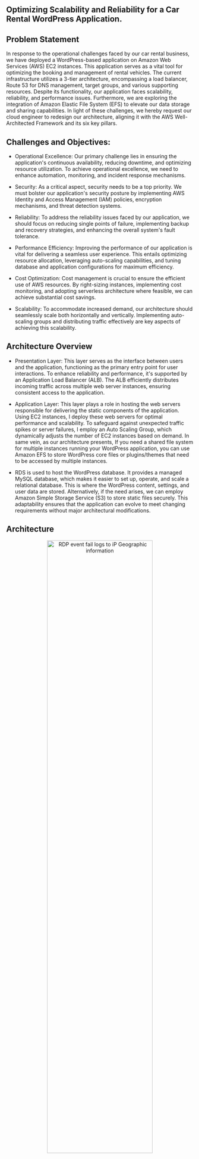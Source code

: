 ## Optimizing Scalability and Reliability for a Car Rental WordPress Application.

## **Problem Statement**

In response to the operational challenges faced by our car rental business, we have deployed a WordPress-based application on Amazon Web Services (AWS) EC2 instances. This application serves as a vital tool for optimizing the booking and management of rental vehicles. The current infrastructure utilizes a 3-tier architecture, encompassing a load balancer, Route 53 for DNS management, target groups, and various supporting resources. Despite its functionality, our application faces scalability, reliability, and performance issues. Furthermore, we are exploring the integration of Amazon Elastic File System (EFS) to elevate our data storage and sharing capabilities. In light of these challenges, we hereby request our cloud engineer to redesign our architecture, aligning it with the AWS Well-Architected Framework and its six key pillars.


## **Challenges and Objectives:**

  - Operational Excellence: Our primary challenge lies in ensuring the application's continuous availability, reducing downtime, and optimizing resource utilization. To achieve operational excellence, we need to enhance automation, monitoring, and incident response mechanisms.
  
  - Security: As a critical aspect, security needs to be a top priority. We must bolster our application's security posture by implementing AWS Identity and Access Management (IAM) policies, encryption mechanisms, and threat detection systems.
  
- Reliability: To address the reliability issues faced by our application, we should focus on reducing single points of failure, implementing backup and recovery strategies, and enhancing the overall system's fault tolerance.
  
- Performance Efficiency: Improving the performance of our application is vital for delivering a seamless user experience. This entails optimizing resource allocation, leveraging auto-scaling capabilities, and tuning database and application configurations for maximum efficiency.
  
- Cost Optimization: Cost management is crucial to ensure the efficient use of AWS resources. By right-sizing instances, implementing cost monitoring, and adopting serverless architecture where feasible, we can achieve substantial cost savings.
  
- Scalability: To accommodate increased demand, our architecture should seamlessly scale both horizontally and vertically. Implementing auto-scaling groups and distributing traffic effectively are key aspects of achieving this scalability.


## **Architecture Overview**

  - Presentation Layer: This layer serves as the interface between users and the application, functioning as the primary entry point for user interactions. To enhance reliability and performance, it's supported by an Application Load Balancer (ALB). The ALB efficiently distributes incoming traffic across multiple web server instances, ensuring consistent access to the application.

  - Application Layer: This layer plays a role in hosting the web servers responsible for delivering the static components of the application. Using EC2 instances, I deploy these web servers for optimal performance and scalability. To safeguard against unexpected traffic spikes or server failures, I employ an Auto Scaling Group, which dynamically adjusts the number of EC2 instances based on demand.
    In same vein, as our architecture presents, If you need a shared file system for multiple instances running your WordPress application, you can use Amazon EFS to store WordPress core files or plugins/themes that need to be accessed by multiple instances.

  - RDS is used to host the WordPress database. It provides a managed MySQL database, which makes it easier to set up, operate, and scale a relational database. This is where the WordPress content, settings, and user data are stored. Alternatively, if the need arises, we can employ Amazon Simple Storage Service (S3) to store static files securely. This adaptability ensures that the application can evolve to meet changing requirements without major architectural modifications.

## **Architecture**

<p align="center">
<img src="https://i.imgur.com/7b8RQNO.png" height="65%" width="75%" alt="RDP event fail logs to iP Geographic information"/>
</p>

## **Replicating the Architecture: Deployment Steps**

1. Identity and Access Management (IAM):

    - Create IAM Users: Create IAM users for your team members with appropriate permissions.
  
    - Implement MFA: Enforce Multi-Factor Authentication (MFA) for IAM users for enhanced security
  
    - Define IAM Policies: Create custom IAM policies that grant necessary permissions for EC2, VPC, S3, EFS, and other resources.
  
    - IAM Password Policies: Configure password policies to enforce strong password requirements.
   
2. Virtual Private Cloud (VPC)

    - Create VPCs and configure the necessary subnets. Also, configure the NAT and Internet Gateways and associate them with their respective route tables.
       
  
3. Security Group Configuration:

    - ALB Security Group: Create a Security Group for the Application Load Balancer (ALB) to allow inbound HTTP and HTTPS traffic from 0.0.0.0/0.

    - Web Server Security Group: Configure a Security Group for your EC2 instances to allow inbound HTTP and HTTPS traffic from the ALB Security Group as well as SSH from "My IP".

    - Database Security Group: Allow inbound traffic for MYSQL/Aurora on port 3306 from the webserver security group.

    - Elastic File System Security Group: Allow inbound traffic of NFS protocol on port 2049 from webserver security group and EFS security group (tip: ensure to create your security first, then go back to the SG and attach the EFS SG). Finally, add SSH from SSH SG.

4. Create a Database

    - Here, ensure to use the latest MYSQL engine, burstable database instance storage (check to include previous generation i.e., db.t2.micro), and pay attention to your database username and password. In subsequent configurations in ec2 server (wp-config.php): you will revert to your database configurations to get information like:

    - DB name: wordpress_Database_v1 DB 

    - instance ID: wordpress-db-1 

    - Endpoint: wordpress-db-1.clfp8kgim5mc.eu-central-1.rds.amazonaws.com


5. Create an EFS and Mount Target

    - Create an EFS and customize it, then configure the mount target;
    
    - Select the VPC where your EC2 instances are located.
    
    - Select the Availability Zone (AZ) for the first mount target (Private App Subnet AZ 1 & Private App Subnet AZ 2).
    
    - Provide a Security Group that allows inbound NFS traffic from the EC2 instances.
  
    - Optionally, you can specify an IP address range for inbound access, or you can leave it as "0.0.0.0/0" to allow all incoming connections.
  
    - Click the "Create mount target" button.
  
    - Once created, click attach and copy the mount target DNS info. This will used in our ec2 setup server.

6. Create an EC2 setup server. Then ssh into the instance and include the following

    ```
    # 1. Mount EFS (Make sure EFS is properly configured)
    sudo su
    yum update -y
    mkdir -p /var/www/html
    sudo mount -t nfs4 -o nfsvers=4.1,rsize=1048576,wsize=1048576,hard,timeo=600,retrans=2,noresvport fs-0d845ea19fc5c7c9d.efs.eu-central-1.amazonaws.com:/ /var/www/html
    
    # 2. Install Apache
    sudo yum install -y httpd httpd-tools mod_ssl
    sudo systemctl enable httpd
    sudo systemctl start httpd
    
    # 3. Install PHP 7.4
    sudo amazon-linux-extras enable php7.4
    sudo yum clean metadata
    sudo yum install php php-common php-pear -y
    sudo yum install php-{cgi,curl,mbstring,gd,mysqlnd,gettext,json,xml,fpm,intl,zip} -y
    
    # 4. Install MySQL (consider using a more recent version)
    sudo rpm -Uvh https://dev.mysql.com/get/mysql57-community-release-el7-11.noarch.rpm
    sudo rpm --import https://repo.mysql.com/RPM-GPG-KEY-mysql-2022
    sudo yum install mysql-community-server -y
    sudo systemctl enable mysqld
    sudo systemctl start mysqld
    
    # 5. Set permissions
    sudo usermod -a -G apache ec2-user
    sudo chown -R ec2-user:apache /var/www
    sudo chmod 2775 /var/www && find /var/www -type d -exec sudo chmod 2775 {} \;
    sudo find /var/www -type f -exec sudo chmod 0664 {} \;
    sudo chown apache:apache -R /var/www/html
    
    # 6. Download WordPress files
    wget https://wordpress.org/latest.tar.gz
    tar -xzf latest.tar.gz
    cp -r wordpress/* /var/www/html/
    
    # 7. Create the wp-config.php file
    cp /var/www/html/wp-config-sample.php /var/www/html/wp-config.php
    
    # 8. vim the wp-config.php file
    vim /var/www/html/wp-config.php
    
    # 9. Restart Apache
    sudo systemctl restart httpd

    ```

Purpose of the Setup Server Above:

The setup server serves as the core configuration hub for our AWS-hosted WordPress site. It orchestrates the installation of essential components like Apache, PHP, and MySQL for database operations. Moreover, it creates an Amazon EFS volume, enabling shared access to WordPress content among multiple EC2 instances in our chosen Availability Zones (AZ 1 and AZ 2).

Key Functions:

    - Installs and configures Apache, PHP, and MySQL for seamless WordPress operation.
      
    - Manages database connections and updates configurations in wp-config.php.
      
    - Establishes an Amazon EFS volume mounted on the HTML directory of web servers.
      
    - Facilitates content sharing across EC2 instances in AZ 1 and AZ 2, mirroring the setup of Web Server 1 and Web Server 2. This design ensures high availability and scalability for our WordPress site.


7. Configure WordPress site with your information

    - Prior to the configuration of WordPress, use your ec2 public IP address to direct you to the WordPress site.

    - Configure WordPress with private information and make sure you access the WordPress admin page. 

<p align="center">
<img src="https://i.imgur.com/bHfKtvZ.png" height="65%" width="75%" alt="RDP event fail logs to iP Geographic information"/>
</p>

8. Webserver (1 & 2), Target Group, and Load Balancer

Now that we are sure that our set-up server is running, let's create two ec2 servers and position them in our private app subnet AZ 1 and private app subnet AZ 2 respectively. Then include the following user data scripts: 
Steps
    
  1)	Create a webserver in private app subnet AZ 1 and use the user data. 
    
  2)	Then create another webserver in private app subnet AZ 2 and use the user data.

Note: Ensure to update the mount target ID: fs-03c9b3354880b36a6.efs.us-east-1.amazonaws.com

  ```
  #!/bin/bash
  yum update -y
  sudo yum install -y httpd httpd-tools mod_ssl
  sudo systemctl enable httpd 
  sudo systemctl start httpd
  sudo amazon-linux-extras enable php7.4
  sudo yum clean metadata
  sudo yum install php php-common php-pear -y
  sudo yum install php-{cgi,curl,mbstring,gd,mysqlnd,gettext,json,xml,fpm,intl,zip} -y
  sudo rpm -Uvh https://dev.mysql.com/get/mysql57-community-release-el7-11.noarch.rpm
  sudo rpm --import https://repo.mysql.com/RPM-GPG-KEY-mysql-2022
  sudo yum install mysql-community-server -y
  sudo systemctl enable mysqld
  sudo systemctl start mysqld
  echo "fs-03c9b3354880b36a6.efs.us-east-1.amazonaws.com:/ /var/www/html nfs4 nfsvers=4.1,rsize=1048576,wsize=1048576,hard,timeo=600,retrans=2 0 0" >> /etc/fstab
  mount -a
  chown apache:apache -R /var/www/html
  sudo service httpd restart
  ```

Target group

Create a target group and include the respective Webservers. Please do not include the setup server.

Application Load Balancer: 

ALB Setup: Configure the Application Load Balancer (ALB) and associate it with the ALB Security Group. Ensure it's connected to the appropriate public subnets and target group of our webservers. Once the ALB is finished provisioning, do the following:
  
	  •	Paste the DNS in a web browser (wordpress-lb-1257114690.eu-central-1.elb.amazonaws.com)
	    
	  •	Add the following at the end of the DNS: wordpress-lb-1257114690.eu-central-1.elb.amazonaws.com/wp-admin
	    
	  •	It will take you to the wordpress admin page. In the admin page,
	    
	  •	Go to settings, update the already existing IP address to the ALB DNS address: http:// wordpress-lb-1257114690.eu-central-1.elb.amazonaws.com
	    
	  •	Then save and exit. 

9. ALB - Route 53

	Obtain an SSL/TLS certificate using AWS Certificate Manager for your domain or subdomain to enable secure HTTPS traffic. Ensure the certificate is associated with the ALB.
	
  - CNAME: is the colloquial name of SSL certificate.

  - www.nasvibez.com is referencing our ALB in eu-central-1 region.

<p align="center">
<img src="https://i.imgur.com/PwmRhGZ.png" height="75%" width="95%" alt="RDP event fail logs to iP Geographic information"/>
</p>

Once the above step is completed:
	Access WordPress and update the url paths to http://www.nasvibez.com

10. Listeners

Click this youtube channel for a guide if needed: [Here](https://www.youtube.com/watch?v=JQP96EjRM98&t=39s&ab_channel=CloudWithRaj)

•	After ensuring that the http://www.nasvibez.com works, go to listeners, and do the following:
•	Click Add listeners
•	Select HTPPS on 443
•	Forward to Targets groups
•	Upload SSL/TLS certificate

11. Launch Bastion Host Server 

- We're setting up a Bastion Host server to facilitate secure access to our private subnets. Initially, it allows SSH traffic for administrative purposes. If issues arise when attempting to access private subnets, we can modify the Bastion Host's security group to permit traffic from our Application Load Balancer (ALB) and Web Server Security Groups (SGs).

Purpose of the Bastion Host in Tandem to our Website
	
- The Bastion Host plays a critical role in our infrastructure. It serves as a secure jump server, allowing us to access and modify the wordpress wp-config.php file in our html directory. This will be executed in one of our webservers – particularly, private app subnet AZ 1.  Additionally, the rationale is that it enables us to enforce SSL encryption for the WordPress admin section. This step is crucial because without it, we risk downtime and our WordPress site may not properly recognize port 443 listeners for secure connections.

Steps:
	•	SSH into Bastion Host Server
	
	•	Pwd your current directory, this should show you /home/ec2-user otherwise cd into it.
	
	•	Copy your .pem file on the directory of /home/ec2-user
	o	e.g., vi group2_ec2.pem 
	•	chmod 400 group2_ec2.pem
	•	Save and exit the vim editor ( esc, :wq!)
	•	
		sudo ssh -i “group2_ec2.pem” ec2-user@privateIPaddress_of_our_private_app_subnet_az1
	 
	•	cd /var/www/html
	
	•	vi wp-config.php

Then add the following script after “@package Wordpress*/” line:

	```
	/* SSL Settings */
	define('FORCE_SSL_ADMIN', true);
	
	// Get true SSL status from AWS load balancer
	if(isset($_SERVER['HTTP_X_FORWARDED_PROTO']) && $_SERVER['HTTP_X_FORWARDED_PROTO'] === 'https') {
	  $_SERVER['HTTPS'] = '1';
	}

 	```
Refresh your http://www.nasvibez.com

Update your WordPress url paths and add (HTTPS) https://www.nasvibez.com

If successful, go to appearances and install desired themes.


12. Backup and Disaster Recovery:

    - Implement backup and disaster recovery mechanisms to ensure data and application availability in case of failures.
   
13. Security and Compliance:

    - Follow AWS security best practices, implement IAM roles and policies, and consider compliance requirements specific to your application.
   
14. Documentation:

    - Maintain detailed documentation of the deployment process, infrastructure architecture, and any changes made over time.

## **A Screenshot of Landing Page WordPress Website**

<p align="center">
<img src="https://i.imgur.com/MmchmkZ.png" height="75%" width="95%" alt="RDP event fail logs to iP Geographic information"/>
</p>

<p align="center">
<img src="https://i.imgur.com/gRJ5mev.png" height="75%" width="95%" alt="RDP event fail logs to iP Geographic information"/>
</p>

**Congratulations! You've Successfuly Hosted a Wordpress Website :)**
